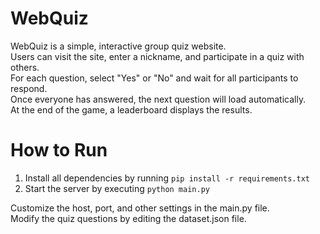 # WebQuiz
WebQuiz is a simple, interactive group quiz website.  
Users can visit the site, enter a nickname, and participate in a quiz with others.  
For each question, select "Yes" or "No" and wait for all participants to respond.  
Once everyone has answered, the next question will load automatically.  
At the end of the game, a leaderboard displays the results.

# How to Run
1. Install all dependencies by running `pip install -r requirements.txt`
2. Start the server by executing `python main.py`

Customize the host, port, and other settings in the main.py file.  
Modify the quiz questions by editing the dataset.json file.
